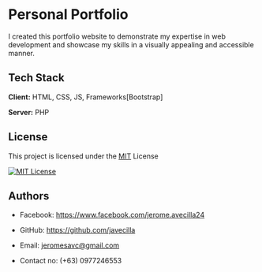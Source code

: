 # Personal Portfolio

I created this portfolio website to demonstrate my expertise in web development and showcase my skills in a visually appealing and accessible manner.

## Tech Stack

**Client:** HTML, CSS, JS, Frameworks[Bootstrap]

**Server:** PHP


## License

This project is licensed under the [MIT](https://github.com/javecilla/MyPortfolio/blob/master/LICENSE.md) License

[![MIT License](https://img.shields.io/badge/License-MIT-green.svg)](https://github.com/javecilla/MyPortfolio/blob/master/LICENSE.md)



## Authors

- Facebook: https://www.facebook.com/jerome.avecilla24

- GitHub: https://github.com/javecilla

- Email: jeromesavc@gmail.com

- Contact no: (+63) 0977246553


